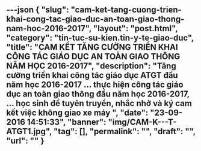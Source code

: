 ---json
{
    "slug": "cam-ket-tang-cuong-trien-khai-cong-tac-giao-duc-an-toan-giao-thong-nam-hoc-2016-2017",
    "layout": "post.html",
    "category": "tin-tuc-su-kien.tin-y-te-giao-duc",
    "title": "CAM KẾT TĂNG CƯỜNG TRIỂN KHAI CÔNG TÁC GIÁO DỤC AN TOÀN GIAO THÔNG NĂM HỌC 2016-2017",
    "description": "Tăng cường triển khai công tác giáo dục ATGT đầu năm học 2016-2017 ... thực hiện công tác giáo dục an toàn giao thông đầu năm học 2016-2017, ... học sinh để tuyên truyền, nhắc nhở và ký cam kết việc không giao xe máy ",
    "date": "23-09-2016 14:51:33",
    "banner": "img/CAM-K---T-ATGT1.jpg",
    "tag": [],
    "permalink": "",
    "draft": "",
    "url": ""
}
---
